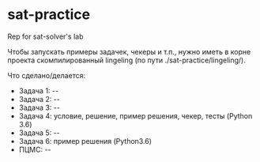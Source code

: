 # sat-practice
Rep for sat-solver's lab

Чтобы запускать примеры задачек, чекеры и т.п., нужно иметь в корне проекта скомпилированный lingeling (по пути ./sat-practice/lingeling/).

Что сделано/делается:
- Задача 1: --
- Задача 2: --
- Задача 3: --
- Задача 4: условие, решение, пример решения, чекер, тесты (Python 3.6)
- Задача 5: --
- Задача 6: пример решения (Python3.6)
- ПЦМС: --